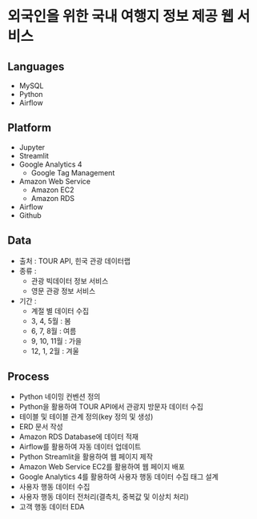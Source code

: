 # 외국인을 위한 국내 여행지 정보 제공 웹 서비스
## Languages
- MySQL
- Python
- Airflow
## Platform
- Jupyter
- Streamlit
- Google Analytics 4
  - Google Tag Management
- Amazon Web Service
  - Amazon EC2
  - Amazon RDS
- Airflow
- Github
## Data
- 출처 : TOUR API, 힌국 관광 데이터랩
- 종류 :
  - 관광 빅데이터 정보 서비스
  - 영문 관광 정보 서비스
- 기간 :
  - 계절 별 데이터 수집
  - 3, 4, 5월 : 봄
  - 6, 7, 8월 : 여름
  - 9, 10, 11월 : 가을
  - 12, 1, 2월 : 겨울
## Process
- Python 네이밍 컨벤션 정의
- Python을 활용하여 TOUR API에서 관광지 방문자 데이터 수집
- 테이블 및 테이블 관계 정의(key 정의 및 생성)
- ERD 문서 작성
- Amazon RDS Database에 데이터 적재
- Airflow를 활용하여 자동 데이터 업데이트
- Python Streamlit을 활용하여 웹 페이지 제작
- Amazon Web Service EC2를 활용하여 웹 페이지 배포
- Google Analytics 4를 활용하여 사용자 행동 데이터 수집 태그 설계
- 사용자 행동 데이터 수집
- 사용자 행동 데이터 전처리(결측치, 중복값 및 이상치 처리)
- 고객 행동 데이터 EDA

